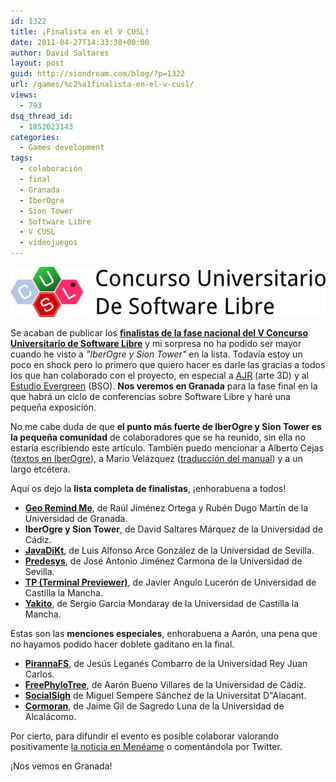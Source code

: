 ```yaml
---
id: 1322
title: ¡Finalista en el V CUSL!
date: 2011-04-27T14:33:38+00:00
author: David Saltares
layout: post
guid: http://siondream.com/blog/?p=1322
url: /games/%c2%a1finalista-en-el-v-cusl/
views:
  - 793
dsq_thread_id:
  - 1852023143
categories:
  - Games development
tags:
  - colaboración
  - final
  - Granada
  - IberOgre
  - Sion Tower
  - Software Libre
  - V CUSL
  - videojuegos
---
```


![logo-cusl.png](/img/wp/logo-cusl.png)

Se acaban de publicar los **[finalistas de la fase nacional del V Concurso Universitario de Software Libre](http://www.concursosoftwarelibre.org/1011/VCUSL-finalistas)** y mi sorpresa no ha podido ser mayor cuando he visto a *"IberOgre y Sion Tower"* en la lista. Todavía estoy un poco en shock pero lo primero que quiero hacer es darle las gracias a todos los que han colaborado con el proyecto, en especial a [AJR](http://ajr-portafolio.blogspot.com/) (arte 3D) y al [Estudio Evergreen](http://estudioevergreen.wordpress.com/) (BSO). **Nos veremos en Granada** para la fase final en la que habrá un ciclo de conferencias sobre Software Libre y haré una pequeña exposición.

No me cabe duda de que **el punto más fuerte de IberOgre y Sion Tower es la pequeña comunidad** de colaboradores que se ha reunido, sin ella no estaría escribiendo este artículo. También puedo mencionar a Alberto Cejas ([textos en IberOgre](http://osl2.uca.es/iberogre/index.php/Conceptos_Generales)), a Mario Velázquez ([traducción del manual](http://osl2.uca.es/iberogre/images/6/62/Manual-ogre3d.pdf)) y a un largo etcétera.

Aquí os dejo la **lista completa de finalistas**, ¡enhorabuena a todos!

*   **[Geo Remind Me](http://blog.georemindme.com/)**, de Raúl Jiménez Ortega y Rubén Dugo Martín de la Universidad de Granada.
*   **IberOgre y Sion Tower**, de David Saltares Márquez de la Universidad de Cádiz.
*   **[JavaDiKt](http://www.javadikt.net/)**, de Luis Alfonso Arce González de la Universidad de Sevilla.
*   **[Predesys](http://predesys.wordpress.com/)**, de José Antonio Jiménez Carmona de la Universidad de Sevilla.
*   **[TP (Terminal Previewer)](http://terminalpreviewer.wordpress.com/)**, de Javier Angulo Lucerón de Universidad de Castilla la Mancha.
*   **[Yakito](http://yakito.yakiboo.net/)**, de Sergio Garcia Mondaray de la Universidad de Castilla la Mancha.

Estas son las **menciones especiales**, enhorabuena a Aarón, una pena que no hayamos podido hacer doblete gaditano en la final.

*   **[PirannaFS](http://pirannafs.blogspot.com/)**, de Jesús Leganés Combarro de la Universidad Rey Juan Carlos.
*   **[FreePhyloTree](http://freephylotree.blogspot.com/)**, de Aarón Bueno Villares de la Universidad de Cádiz.
*   **[SocialSigh](https://socialsight.wordpress.com/)** de Miguel Sempere Sánchez de la Universitat D"Alacant.
*   **[Cormoran](http://cormoran-project.blogspot.com/)**, de Jaime Gil de Sagredo Luna de la Universidad de Alcalácomo.

Por cierto, para difundir el evento es posible colaborar valorando positivamente [la noticia en Menéame](http://www.meneame.net/story/finalistas-quinta-edicion-concurso-universitario-software-libre) o comentándola por Twitter.

¡Nos vemos en Granada!